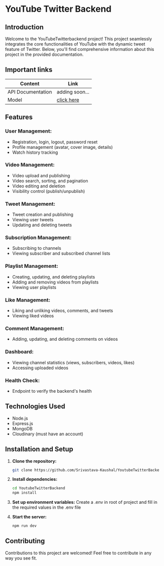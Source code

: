 # YouTube  Twitter Backend 


## Introduction

Welcome to the YouTubeTwitterbackend project! This project seamlessly integrates the core functionalities of YouTube with the dynamic tweet feature of Twitter. Below, you'll find comprehensive information about this project in the provided documentation.

## Important links

| Content            | Link                                                                        |
| -------------------| ----------------------------------------------------------------------------|
| API Documentation  | adding soon... |
| Model              | [click here ](https://app.eraser.io/workspace/kYIgEUp3Vj22pHXFFFIy)         |

## Features

### User Management:

- Registration, login, logout, password reset
- Profile management (avatar, cover image, details)
- Watch history tracking

### Video Management:

- Video upload and publishing
- Video search, sorting, and pagination
- Video editing and deletion
- Visibility control (publish/unpublish)

### Tweet Management:

- Tweet creation and publishing
- Viewing user tweets
- Updating and deleting tweets

### Subscription Management:

- Subscribing to channels
- Viewing subscriber and subscribed channel lists

### Playlist Management:

- Creating, updating, and deleting playlists
- Adding and removing videos from playlists
- Viewing user playlists

### Like Management:

- Liking and unliking videos, comments, and tweets
- Viewing liked videos

### Comment Management:

- Adding, updating, and deleting comments on videos

### Dashboard:

- Viewing channel statistics (views, subscribers, videos, likes)
- Accessing uploaded videos


### Health Check:

- Endpoint to verify the backend's health

## Technologies Used

- Node.js 
- Express.js
- MongoDB
- Cloudinary (must have an account)

## Installation and Setup

1. **Clone the repository:**

    ```bash
    git clone https://github.com/Srivastava-Kaushal/YoutubeTwitterBackend.git
    ```

2. **Install dependencies:**

    ```bash
    cd YoutubeTwitterBackend
    npm install
    ```

3. **Set up environment variables:**
    Create a .env in root of project and fill in the required values in the .env file

4. **Start the server:**

    ```bash
    npm run dev
    ```

## Contributing

Contributions to this project are welcomed! Feel free to contribute in any way you see fit.

